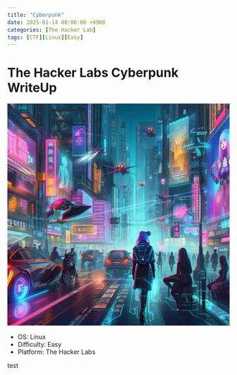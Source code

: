 ```yaml
---
title: "Cyberpunk"
date: 2025-01-14 00:00:00 +0900
categories: [The Hacker Lab] 
tags: [CTF][Linux][Easy]
---
```


# The Hacker Labs Cyberpunk WriteUp

![cyberpunk](assets/img/cyberpunk.png)

- OS: Linux
- Difficulty: Easy
- Platform: The Hacker Labs

test 
